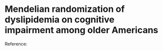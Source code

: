 # Mendelian randomization of dyslipidemia on cognitive impairment among older Americans

Reference:
